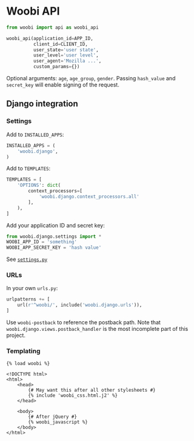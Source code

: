 # Woobi API

```python
from woobi import api as woobi_api

woobi_api(application_id=APP_ID,
          client_id=CLIENT_ID,
          user_state='user state',
          user_level='user level',
          user_agent='Mozilla ...',
          custom_params={})
```

Optional arguments: `age`, `age_group`, `gender`. Passing `hash_value` and `secret_key` will enable signing of the request.

## Django integration

### Settings

Add to `INSTALLED_APPS`:

```python
INSTALLED_APPS = (
    'woobi.django',
)
```

Add to `TEMPLATES`:

```python
TEMPLATES = [
    'OPTIONS': dict(
        context_processors=[
            'woobi.django.context_processors.all'
        ],
    ),
]
```

Add your application ID and secret key:

```python
from woobi.django.settings import *
WOOBI_APP_ID = 'something'
WOOBI_APP_SECRET_KEY = 'hash value'
```

See [`settings.py`](woobi/django/settings.py)

### URLs

In your own `urls.py`:

```python
urlpatterns += [
    url(r'^woobi/', include('woobi.django.urls')),
]
```

Use `woobi-postback` to reference the postback path. Note that `woobi.django.views.postback_handler` is the most incomplete part of this project.

### Templating

```jinja
{% load woobi %}

<!DOCTYPE html>
<html>
    <head>
        {# May want this after all other stylesheets #}
        {% include 'woobi_css.html.j2' %}
    </head>

    <body>
        {# After jQuery #}
        {% woobi_javascript %}
    </body>
</html>
```
